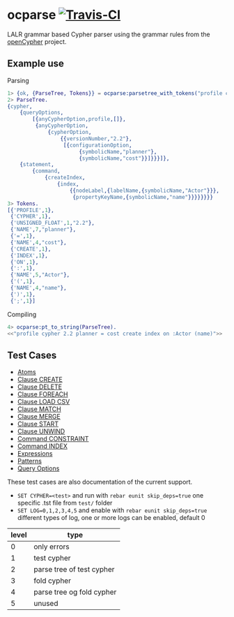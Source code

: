 ocparse <a href="https://magnum.travis-ci.com/k2informatics/sqlparse"><img src="https://travis-ci.org/K2InformaticsGmbH/sqlparse.svg" alt="Travis-CI"></a>
=======

LALR grammar based Cypher parser using the grammar rules from the [openCypher](https://github.com/opencypher/openCypher) project.

Example use
-----------
Parsing
````erlang
1> {ok, {ParseTree, Tokens}} = ocparse:parsetree_with_tokens("profile cypher 2.2 planner=cost create index on :Actor(name)").
2> ParseTree.
{cypher,
    {queryOptions,
        [{anyCypherOption,profile,[]},
         {anyCypherOption,
             {cypherOption,
                 {{versionNumber,"2.2"},
                  [{configurationOption,
                       {symbolicName,"planner"},
                       {symbolicName,"cost"}}]}}}]},
    {statement,
        {command,
            {createIndex,
                {index,
                    {{nodeLabel,{labelName,{symbolicName,"Actor"}}},
                     {propertyKeyName,{symbolicName,"name"}}}}}}}}
3> Tokens.
[{'PROFILE',1},
 {'CYPHER',1},
 {'UNSIGNED_FLOAT',1,"2.2"},
 {'NAME',7,"planner"},
 {'=',1},
 {'NAME',4,"cost"},
 {'CREATE',1},
 {'INDEX',1},
 {'ON',1},
 {':',1},
 {'NAME',5,"Actor"},
 {'(',1},
 {'NAME',4,"name"},
 {')',1},
 {';',1}]
````
Compiling
````erlang
4> ocparse:pt_to_string(ParseTree).
<<"profile cypher 2.2 planner = cost create index on :Actor (name)">>
````

Test Cases
---
* [Atoms](https://github.com/walter-weinmann/ocparse/blob/master/test/atoms.tst)
* [Clause CREATE](https://github.com/walter-weinmann/ocparse/blob/master/test/clause_create.tst)
* [Clause DELETE](https://github.com/walter-weinmann/ocparse/blob/master/test/clause_delete.tst)
* [Clause FOREACH](https://github.com/walter-weinmann/ocparse/blob/master/test/clause_for_each.tst)
* [Clause LOAD CSV](https://github.com/walter-weinmann/ocparse/blob/master/test/clause_load_csv.tst)
* [Clause MATCH](https://github.com/walter-weinmann/ocparse/blob/master/test/clause_match.tst)
* [Clause MERGE](https://github.com/walter-weinmann/ocparse/blob/master/test/clause_merge.tst)
* [Clause START](https://github.com/walter-weinmann/ocparse/blob/master/test/clause_start.tst)
* [Clause UNWIND](https://github.com/walter-weinmann/ocparse/blob/master/test/clause_unwind.tst)
* [Command CONSTRAINT](https://github.com/walter-weinmann/ocparse/blob/master/test/command_constraint.tst)
* [Command INDEX](https://github.com/walter-weinmann/ocparse/blob/master/test/command_index.tst)
* [Expressions](https://github.com/walter-weinmann/ocparse/blob/master/test/expressions.tst)
* [Patterns](https://github.com/walter-weinmann/ocparse/blob/master/test/patterns.tst)
* [Query Options](https://github.com/walter-weinmann/ocparse/blob/master/test/query_options.tst)

These test cases are also documentation of the current support.

* `SET CYPHER=<test>` and run with `rebar eunit skip_deps=true` one specific <test>.tst file  from `test/` folder
* `SET LOG=0,1,2,3,4,5` and enable with `rebar eunit skip_deps=true` different types of log, one or more logs can be enabled, default 0

level|type
---|---
0|only errors
1|test cypher
2|parse tree of test cypher
3|fold cypher
4|parse tree og fold cypher
5|unused
